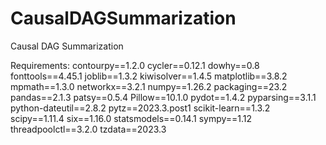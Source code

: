 # CausalDAGSummarization
Causal DAG Summarization

Requirements: 
contourpy==1.2.0
cycler==0.12.1
dowhy==0.8
fonttools==4.45.1
joblib==1.3.2
kiwisolver==1.4.5
matplotlib==3.8.2
mpmath==1.3.0
networkx==3.2.1
numpy==1.26.2
packaging==23.2
pandas==2.1.3
patsy==0.5.4
Pillow==10.1.0
pydot==1.4.2
pyparsing==3.1.1
python-dateutil==2.8.2
pytz==2023.3.post1
scikit-learn==1.3.2
scipy==1.11.4
six==1.16.0
statsmodels==0.14.1
sympy==1.12
threadpoolctl==3.2.0
tzdata==2023.3


